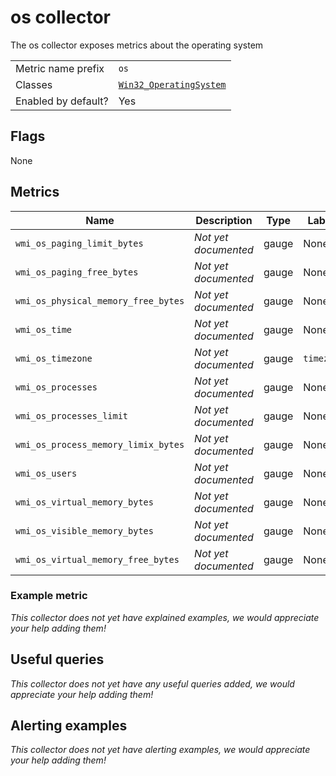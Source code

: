 # os collector

The os collector exposes metrics about the operating system

|||
-|-
Metric name prefix  | `os`
Classes             | [`Win32_OperatingSystem`](https://msdn.microsoft.com/en-us/library/aa394239)
Enabled by default? | Yes

## Flags

None

## Metrics

Name | Description | Type | Labels
-----|-------------|------|-------
`wmi_os_paging_limit_bytes` | _Not yet documented_ | gauge | None
`wmi_os_paging_free_bytes` | _Not yet documented_ | gauge | None
`wmi_os_physical_memory_free_bytes` | _Not yet documented_ | gauge | None
`wmi_os_time` | _Not yet documented_ | gauge | None
`wmi_os_timezone` | _Not yet documented_ | gauge | `timezone`
`wmi_os_processes` | _Not yet documented_ | gauge | None
`wmi_os_processes_limit` | _Not yet documented_ | gauge | None
`wmi_os_process_memory_limix_bytes` | _Not yet documented_ | gauge | None
`wmi_os_users` | _Not yet documented_ | gauge | None
`wmi_os_virtual_memory_bytes` | _Not yet documented_ | gauge | None
`wmi_os_visible_memory_bytes` | _Not yet documented_ | gauge | None
`wmi_os_virtual_memory_free_bytes` | _Not yet documented_ | gauge | None

### Example metric
_This collector does not yet have explained examples, we would appreciate your help adding them!_

## Useful queries
_This collector does not yet have any useful queries added, we would appreciate your help adding them!_

## Alerting examples
_This collector does not yet have alerting examples, we would appreciate your help adding them!_
